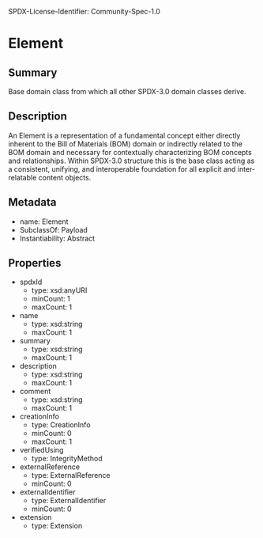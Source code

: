 SPDX-License-Identifier: Community-Spec-1.0

# Element

## Summary

Base domain class from which all other SPDX-3.0 domain classes derive.

## Description

An Element is a representation of a fundamental concept either directly inherent
to the Bill of Materials (BOM) domain or indirectly related to the BOM domain
and necessary for contextually characterizing BOM concepts and relationships.
Within SPDX-3.0 structure this is the base class acting as a consistent,
unifying, and interoperable foundation for all explicit
and inter-relatable content objects.

## Metadata

- name: Element
- SubclassOf: Payload
- Instantiability: Abstract

## Properties

- spdxId
  - type: xsd:anyURI
  - minCount: 1
  - maxCount: 1
- name
  - type: xsd:string
  - maxCount: 1
- summary
  - type: xsd:string
  - maxCount: 1
- description
  - type: xsd:string
  - maxCount: 1
- comment
  - type: xsd:string
  - maxCount: 1
- creationInfo
  - type: CreationInfo
  - minCount: 0
  - maxCount: 1
- verifiedUsing
  - type: IntegrityMethod
- externalReference
  - type: ExternalReference
  - minCount: 0
- externalIdentifier
  - type: ExternalIdentifier
  - minCount: 0
- extension
  - type: Extension

